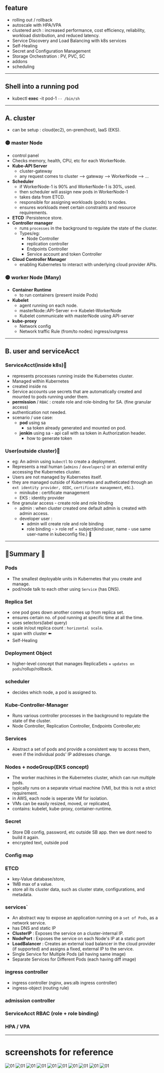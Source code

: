 ## feature
- rolling out / rollback
- autoscale with HPA/VPA
- clustered arch : increased performance, cost efficiency, reliability, workload distribution, and reduced latency.
- Service Discovery and Load Balancing with k8s services
- Self-Healing
- Secret and Configuration Management
- Storage Orchestration : PV, PVC, SC
- addons
- scheduling

---
## Shell into a running pod
- kubectl **exec** -it pod-1 `-- /bin/sh`

---
##  A. cluster
- can be setup : cloud(ec2), on-prem(host), IaaS (EKS).
### 🟡 master Node
- control panel
- Checks memory, health, CPU, etc for each WorkerNode.
- **Kube-API Server**
    - cluster-gateway
    - any request comes to cluster --> gateway --> WorkerNode --> ...
- **Scheduler**
    - if WorkerNode-1 is 90%  and WorkerNode-1 is 30%, used.
    - then scheduler will assign new pods in WorkerNode-1
    - takes data from ETCD.
    - responsible for assigning workloads (pods) to nodes.
    - ensures workloads meet certain constraints and resource requirements.
- **ETCD** :Persistence store.
- **Controller manager**
    - runs `processes` in the background to regulate the state of the cluster.
    - Types/eg:
        - Node Controller
        - replication controller
        - Endpoints Controller
        - Service account and token Controller
- **Cloud Controller Manager**
    - enabling Kubernetes to interact with underlying cloud provider APIs.

###  🟡 worker Node (Many)
- **Container Runtime**
    - to run containers (present inside Pods)
- **Kubelet**
    - agent running on each node.
    - masterNode::API-Server <-->  Kubelet-WorkerNode
    - Kubelet communicate with masterNode using API-server
- **kube-proxy**
    - Network config
    - Network traffic Rule (from/to nodes) ingress/outgress

---
## B. user and serviceAcct
### ServiceAcct(inside k8s)🔷
- represents processes running inside the Kubernetes cluster.
- Managed within Kubernetes
- created inside ns
- Service accounts use secrets that are automatically created and mounted to pods running under them.
- **permission** / `RBAC` : create role and role-binding for SA. (fine granular access)
- authentication not needed.
- scenario / use case:
    - **pod** using sa
        - sa token already generated and mounted on pod.
    - **jenkin** using sa - api call with sa token in Authorization header.
        - how to generate token

### User(outside cluster)🔷
- eg: An admin using `kubectl` to create a deployment.
- Represents a real human (`admins` / `developers`) or an external entity accessing the Kubernetes cluster.
-  Users are not managed by Kubernetes itself.
- they are managed outside of Kubernetes and autheticated through an `ext identity provider, OIDC`, `certificate management`, etc.).
    - minikube : certificate management
    - EKS : identity provider
- fine granular access - create role and role binding
    - admin : when cluster created one default admin is created with admin access.
    - developer user :
        - admin will create role and role binding
        - role binding - > role ref + subject(kind:user, name - use same user-name in kubeconfig file.) 🔷

---
## 🔸Summary 🔸
### Pods
- The smallest deployable units in Kubernetes that you create and manage.
- pod/node talk to each other using `Service` (has DNS).

### Replica Set
- one pod goes down another comes up from replica set.
- ensures certain no. of pod running at specific time at all the time.
- uses selectors(label query)
- scale in/out replica count : `horizontal scale`.
- span with cluster ⬅️
- Self-Healing

### Deployment Object
- higher-level concept that manages ReplicaSets + `updates on pods`/rollup/rollback.

### scheduler
- decides which node, a pod is assigned to.

### Kube-Controller-Manager
- Runs various controller processes in the background to regulate the state of the cluster.
- Node Controller, Replication Controller, Endpoints Controller,etc

### Services
- Abstract a set of pods and provide a consistent way to access them, even if the individual pods' IP addresses change.

### Nodes + nodeGroup(EKS concept)
- The worker machines in the Kubernetes cluster, which can run multiple pods.
- typically runs on a separate virtual machine (VM), but this is not a strict requirement.
- in AWS, each node is  seperate  VM for isolation.
- VMs can be easily resized, moved, or replicated,
- contains: kubelet, kube-proxy, container-runtime.

### Secret
- Store DB config, password, etc outside SB app. then we dont need to build it again.
- encrypted text, outside pod

### Config map

### ETCD
- key-Value database/store,
- 1MB max of a value.
- store all its cluster data, such as cluster state, configurations, and metadata.

### services`
- An abstract way to expose an application running on a `set of Pods`, as a network service.
- has DNS and static IP
- **ClusterIP** : Exposes the service on a cluster-internal IP.
- **NodePort** : Exposes the service on each Node's IP at a static port
- **LoadBalancer** : Creates an external load balancer in the cloud provider (if supported) and assigns a fixed, external IP to the service.
- Single Service for Multiple Pods (all having same image)
- Separate Services for Different Pods (each having diff image)

### ingress controller
- ingress controller (nginx, aws:alb ingress controller)
- ingress-object (routing rule)

### admission controller

### ServiceAcct RBAC (role +  role binding)

### HPA / VPA

---
# screenshots for reference
![01](../99_img/01.png)
![01](../99_img/02.png)
![01](../99_img/03.png)
![01](../99_img/04.png)
![01](../99_img/05.png)
![01](../99_img/06.png)
![01](../99_img/07.png)
![01](../99_img/08.png)
![01](../99_img/09.png)
![01](../99_img/10.png)